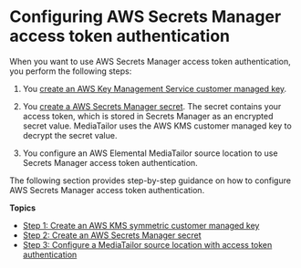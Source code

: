# Configuring AWS Secrets Manager access token authentication<a name="channel-assembly-access-configuration-access-configuring"></a>

When you want to use AWS Secrets Manager access token authentication, you perform the following steps:

1. You [create an AWS Key Management Service customer managed key](https://docs.aws.amazon.com/kms/latest/developerguide/create-keys.html)\. 

1. You [create a AWS Secrets Manager secret](https://docs.aws.amazon.com/secretsmanager/latest/userguide/manage_create-basic-secret.html)\. The secret contains your access token, which is stored in Secrets Manager as an encrypted secret value\. MediaTailor uses the AWS KMS customer managed key to decrypt the secret value\.

1. You configure an AWS Elemental MediaTailor source location to use Secrets Manager access token authentication\.

The following section provides step\-by\-step guidance on how to configure AWS Secrets Manager access token authentication\.

**Topics**
+ [Step 1: Create an AWS KMS symmetric customer managed key](channel-assembly-access-configuration-access-token-how-to-create-kms.md)
+ [Step 2: Create an AWS Secrets Manager secret](channel-assembly-access-configuration-access-token-how-to-create-secret.md)
+ [Step 3: Configure a MediaTailor source location with access token authentication](channel-assembly-access-configuration-access-token-how-to-enable-access-token-auth.md)